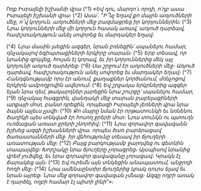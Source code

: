 
Ողբ Իսրայելի իշխանի վրա
(^1) _«Եվ դու, մարդո՛ւ որդի, ո՛ղբ ասա Իսրայելի իշխանի վրա։_ (^2) _Ասա՛.
“Ի՞նչ եղավ քո մայրն առյուծների մեջ,
ո՜վ կորյուն. առյուծների մեջ բազմացրեց իր կորյուններին։_
(^3) _Նրա կորյունների մեջ մի կորյուն հասակ առավ, առյուծ դարձավ,
հափշտակություն անել սովորեց եւ մարդակեր եղավ։_


(^4) _Նրա մասին լսեցին ազգեր,
նրան բռնեցին՝ սպանելու համար,
դնչակալով եգիպտացիների երկիրը տարան։_
(^5) _Երբ տեսավ, որ նրանից զրկվեց,
հույսն էլ կորավ, եւ իր կորյուններից մեկ այլ կորյունի առյուծ դարձրեց։_
(^6) _Սա շրջում էր առյուծների մեջ։
Առյուծ դարձավ,
հափշտակություն անել սովորեց եւ մարդակեր եղավ։_
(^7) _Հանդգնությամբ որս էր անում, քաղաքներ կործանում,
մռնչոցով երկիրն ամբողջովին ավերում։_
(^8) _Եվ շրջակա երկրներից ազգեր ելան նրա դեմ,
թակարդներ լարեցին նրա շուրջը՝ սպանելու համար,_
(^9) _դնչակալ հագցրին, վանդակի մեջ տարան բաբելացիների արքայի մոտ,
բանտ դրեցին,
որպեսզի Իսրայելի լեռների վրա նրա ձայնն այլեւս չլսվի։_
(^10) _Քո մայրը նման էր որթատունկի
եւ նռնենու ծաղիկի պես տնկված էր հոսող ջրերի մոտ։
Նրա տունկն ու պտուղն ուռճացան
առատ ջրերի շնորհիվ։_
(^11) _Նրա զորավոր գավազանն իշխեց ազգի իշխանների վրա.
որպես ծառ բարձրացավ ծառաստանների մեջ.
իր վեհությունը տեսավ իր ճյուղերի առատության մեջ։_
(^12) _Բայց բարկությամբ ջարդվեց ու գետնին տապալվեց։
Խորշակը նրա ճյուղերը չորացրեց։
Այսպիսով նրանից վրեժ լուծվեց,
եւ նրա զորավոր գավազանը չորացավ։
Կրակն էլ ճարակեց այն։_
(^13) _Եվ ուրեմն այն տնկեցին անապատում,
անջրդի հողի մեջ։_
(^14) _Նրա ամենաընտիր ճյուղերից կրակ դուրս ելավ
եւ նրան այրեց։
Նրա մեջ զորավոր գավազան չմնաց։
Ազգը ողբի առակ է դարձել,
ողբի համար էլ պիտի լինի”»։_
